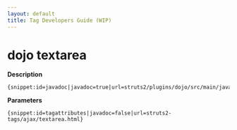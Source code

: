 ```yaml
---
layout: default
title: Tag Developers Guide (WIP)
---
```


# dojo textarea

__Description__



~~~~~~~
{snippet:id=javadoc|javadoc=true|url=struts2/plugins/dojo/src/main/java/org/apache/struts2/dojo/components/TextArea.java}
~~~~~~~

__Parameters__



~~~~~~~
{snippet:id=tagattributes|javadoc=false|url=struts2-tags/ajax/textarea.html}
~~~~~~~
